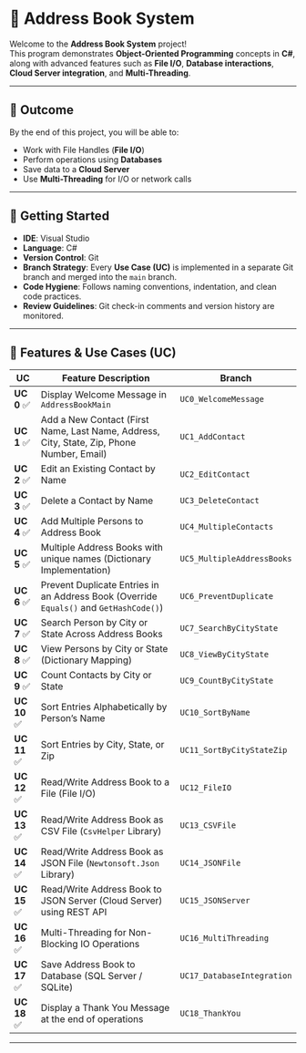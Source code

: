 # 📒 Address Book System

Welcome to the **Address Book System** project!  
This program demonstrates **Object-Oriented Programming** concepts in **C#**, along with advanced features such as **File I/O**, **Database interactions**, **Cloud Server integration**, and **Multi-Threading**.

---

## 🌟 Outcome

By the end of this project, you will be able to:

- Work with File Handles (**File I/O**)
- Perform operations using **Databases**
- Save data to a **Cloud Server**
- Use **Multi-Threading** for I/O or network calls

---

## 🚀 Getting Started

- **IDE**: Visual Studio  
- **Language**: C#  
- **Version Control**: Git  
- **Branch Strategy**: Every **Use Case (UC)** is implemented in a separate Git branch and merged into the `main` branch.  
- **Code Hygiene**: Follows naming conventions, indentation, and clean code practices.  
- **Review Guidelines**: Git check-in comments and version history are monitored.

---

## 🎯 Features & Use Cases (UC)

| UC | Feature Description | Branch |
|-----|----------------------|--------|
| **UC 0** ✅ | Display Welcome Message in `AddressBookMain` | `UC0_WelcomeMessage` |
| **UC 1** ✅ | Add a New Contact (First Name, Last Name, Address, City, State, Zip, Phone Number, Email) | `UC1_AddContact` |
| **UC 2** ✅ | Edit an Existing Contact by Name | `UC2_EditContact` |
| **UC 3** ✅ | Delete a Contact by Name | `UC3_DeleteContact` |
| **UC 4** ✅ | Add Multiple Persons to Address Book | `UC4_MultipleContacts` |
| **UC 5** ✅ | Multiple Address Books with unique names (Dictionary Implementation) | `UC5_MultipleAddressBooks` |
| **UC 6** ✅ | Prevent Duplicate Entries in an Address Book (Override `Equals()` and `GetHashCode()`) | `UC6_PreventDuplicate` |
| **UC 7** ✅ | Search Person by City or State Across Address Books | `UC7_SearchByCityState` |
| **UC 8** ✅ | View Persons by City or State (Dictionary Mapping) | `UC8_ViewByCityState` |
| **UC 9** ✅ | Count Contacts by City or State | `UC9_CountByCityState` |
| **UC 10** ✅ | Sort Entries Alphabetically by Person’s Name | `UC10_SortByName` |
| **UC 11** ✅ | Sort Entries by City, State, or Zip | `UC11_SortByCityStateZip` |
| **UC 12** ✅ | Read/Write Address Book to a File (File I/O) | `UC12_FileIO` |
| **UC 13** ✅ | Read/Write Address Book as CSV File (`CsvHelper` Library) | `UC13_CSVFile` |
| **UC 14** ✅ | Read/Write Address Book as JSON File (`Newtonsoft.Json` Library) | `UC14_JSONFile` |
| **UC 15** ✅ | Read/Write Address Book to JSON Server (Cloud Server) using REST API | `UC15_JSONServer` |
| **UC 16** ✅ | Multi-Threading for Non-Blocking IO Operations | `UC16_MultiThreading` |
| **UC 17** ✅ | Save Address Book to Database (SQL Server / SQLite) | `UC17_DatabaseIntegration` |
| **UC 18** ✅ | Display a Thank You Message at the end of operations | `UC18_ThankYou` |

---